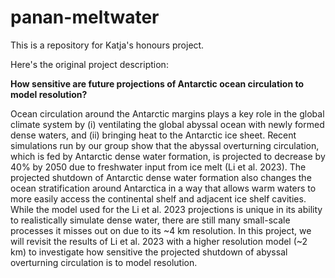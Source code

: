 # panan-meltwater

This is a repository for Katja's honours project. 

Here's the original project description:

**How sensitive are future projections of Antarctic ocean circulation to model resolution?**

Ocean circulation around the Antarctic margins plays a key role in the global climate system by (i) ventilating the global abyssal ocean with newly formed dense waters, and (ii) bringing heat to the Antarctic ice sheet. Recent simulations run by our group show that the abyssal overturning circulation, which is fed by Antarctic dense water formation, is projected to decrease by 40% by 2050 due to freshwater input from ice melt (Li et al. 2023). The projected shutdown of Antarctic dense water formation also changes the ocean stratification around Antarctica in a way that allows warm waters to more easily access the continental shelf and adjacent ice shelf cavities. While the model used for the Li et al. 2023 projections is unique in its ability to realistically simulate dense water, there are still many small-scale processes it misses out on due to its ~4 km resolution. In this project, we will revisit the results of Li et al. 2023 with a higher resolution model (~2 km) to investigate how sensitive the projected shutdown of abyssal overturning circulation is to model resolution.
